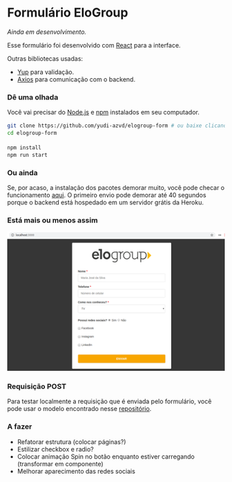 # Formulário EloGroup
_Ainda em desenvolvimento._

Esse formulário foi desenvolvido com [React](https://reactjs.org/) para a interface.

Outras bibliotecas usadas:
* [Yup](https://github.com/jquense/yup#yup) para validação.
* [Axios](https://github.com/axios/axios#axios) para comunicação com o backend.

### Dê uma olhada

Você vai precisar do [Node.js](https://nodejs.org/en/) e [npm](https://www.npmjs.com/get-npm) instalados em seu computador.

```sh
git clone https://github.com/yudi-azvd/elogroup-form # ou baixe clicando no botão verde desse repositório
cd elogroup-form

npm install
npm run start
```

### Ou ainda
Se, por acaso, a instalação dos pacotes demorar muito, você pode checar o funcionamento [aqui](https://elogroup-form.netlify.com/). O primeiro envio pode demorar até 40 segundos porque o backend está hospedado em um servidor grátis da Heroku.

### Está mais ou menos assim

<div style="margin: 0 auto;">
  <img  src="./.github/elogroup-form-screenshot.png" 
  width="800px">
</div>

### Requisição POST
Para testar localmente a requisição que é enviada pelo formulário, você pode usar o modelo encontrado
nesse [repositório](https://github.com/yudi-azvd/elogroup-form-backend).

### A fazer

* Refatorar estrutura (colocar páginas?)
* Estilizar checkbox e radio?
* Colocar animação Spin no botão enquanto estiver carregando (transformar em componente)
* Melhorar aparecimento das redes sociais